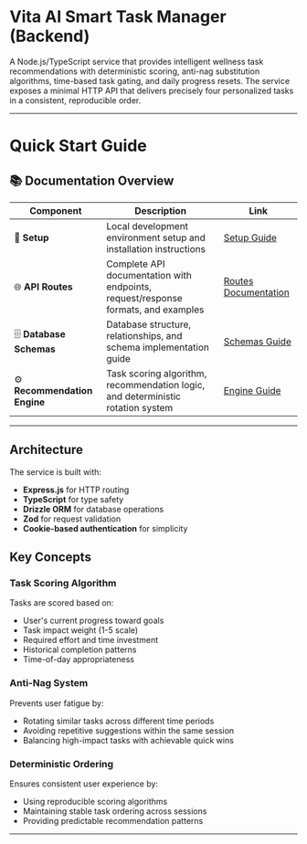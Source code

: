 # Vita AI Smart Task Manager (Backend)

A Node.js/TypeScript service that provides intelligent wellness task recommendations with deterministic scoring, anti-nag substitution algorithms, time-based task gating, and daily progress resets. The service exposes a minimal HTTP API that delivers precisely four personalized tasks in a consistent, reproducible order.

---
# Quick Start Guide

## 📚 Documentation Overview

| Component | Description | Link |
|-----------|-------------|------|
| 🚀 **Setup** | Local development environment setup and installation instructions | [Setup Guide](./Setup.md) |
| 🌐 **API Routes** | Complete API documentation with endpoints, request/response formats, and examples | [Routes Documentation](./server/src/routes/Routes.md) |
| 🗄️ **Database Schemas** | Database structure, relationships, and schema implementation guide | [Schemas Guide](./server/src/db/schema/doc/Schemas.md) |
| ⚙️ **Recommendation Engine** | Task scoring algorithm, recommendation logic, and deterministic rotation system | [Engine Guide](./server/src/engine/Engine.md) |

---

## Architecture

The service is built with:
- **Express.js** for HTTP routing
- **TypeScript** for type safety
- **Drizzle ORM** for database operations
- **Zod** for request validation
- **Cookie-based authentication** for simplicity

## Key Concepts

### Task Scoring Algorithm
Tasks are scored based on:
- User's current progress toward goals
- Task impact weight (1-5 scale)
- Required effort and time investment
- Historical completion patterns
- Time-of-day appropriateness

### Anti-Nag System
Prevents user fatigue by:
- Rotating similar tasks across different time periods
- Avoiding repetitive suggestions within the same session
- Balancing high-impact tasks with achievable quick wins

### Deterministic Ordering
Ensures consistent user experience by:
- Using reproducible scoring algorithms
- Maintaining stable task ordering across sessions
- Providing predictable recommendation patterns

---
